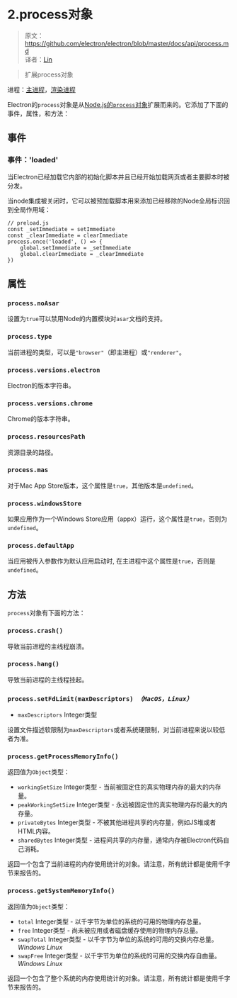 # 2.process对象

> 原文：https://github.com/electron/electron/blob/master/docs/api/process.md    
译者：[Lin](https://github.com/ShmilyLin)   

> 扩展process对象

进程：[主进程](../guides/glossary-of-terms.html#main-process)，[渲染进程](../guides/glossary-of-terms.html#renderer-process)

Electron的`process`对象是从[Node.js的`process`对象](https://nodejs.org/api/process.html)扩展而来的。它添加了下面的事件，属性，和方法：

<h2 id="Methods">事件</h2>

<h3 id="event-">事件：'loaded'</h3>

当Electron已经加载它内部的初始化脚本并且已经开始加载网页或者主要脚本时被分发。

当node集成被关闭时，它可以被预加载脚本用来添加已经移除的Node全局标识回到全局作用域：

    // preload.js
    const _setImmediate = setImmediate
    const _clearImmediate = clearImmediate
    process.once('loaded', () => {
        global.setImmediate = _setImmediate
        global.clearImmediate = _clearImmediate
    })

<h2 id="properties">属性</h2>

<h3 id="process-noAsar"><code>process.noAsar</code></h3>

设置为`true`可以禁用Node的内置模块对`asar`文档的支持。

<h3 id="process-type"><code>process.type</code></h3>

当前进程的类型，可以是`"browser"`（即主进程）或`"renderer"`。

<h3 id="process-versions-electron"><code>process.versions.electron</code></h3>

Electron的版本字符串。

<h3 id="process-versions-chrome"><code>process.versions.chrome</code></h3>

Chrome的版本字符串。

<h3 id="process-resourcesPath"><code>process.resourcesPath</code></h3>

资源目录的路径。

<h3 id="process-mas"><code>process.mas</code></h3>

对于Mac App Store版本，这个属性是`true`，其他版本是`undefined`。

<h3 id="process-windowsStore"><code>process.windowsStore</code></h3>

如果应用作为一个Windows Store应用（appx）运行，这个属性是`true`，否则为`undefined`。

<h3 id="process-defaultApp"><code>process.defaultApp</code></h3>

当应用被传入参数作为默认应用启动时, 在主进程中这个属性是`true`，否则是`undefined`。

<h2 id="methods">方法</h2>

`process`对象有下面的方法：

<h3 id="process-crash"><code>process.crash()</code></h3>

导致当前进程的主线程崩溃。

<h3 id="process-hang"><code>process.hang()</code></h3>

导致当前进程的主线程挂起。

<h3 id="process-setFdLimit"><code>process.setFdLimit(maxDescriptors) <i>（MacOS，Linux）</i></code></h3>

 * `maxDescriptors` Integer类型

设置文件描述软限制为`maxDescriptors`或者系统硬限制，对当前进程来说以较低者为准。

<h3 id="process-getProcessMemoryInfo"><code>process.getProcessMemoryInfo()</code></h3>

返回值为`Object`类型：

 * `workingSetSize` Integer类型 - 当前被固定住的真实物理内存的最大的内存量。
 * `peakWorkingSetSize` Integer类型 - 永远被固定住的真实物理内存的最大的内存量。
 * `privateBytes` Integer类型 - 不被其他进程共享的内存量，例如JS堆或者HTML内容。
 * `sharedBytes` Integer类型 - 进程间共享的内存量，通常内存被Electron代码自己消耗。

返回一个包含了当前进程的内存使用统计的对象。请注意，所有统计都是使用千字节来报告的。

<h3 id="process-getSystemMemoryInfo"><code>process.getSystemMemoryInfo()</code></h3>

返回值为`Object`类型：

 * `total` Integer类型 - 以千字节为单位的系统的可用的物理内存总量。
 * `free` Integer类型 - 尚未被应用或者磁盘缓存使用的物理内存总量。
 * `swapTotal` Integer类型 - 以千字节为单位的系统的可用的交换内存总量。*Windows Linux*
 * `swapFree` Integer类型 - 以千字节为单位的系统的可用的交换内存自由量。*Windows Linux*

返回一个包含了整个系统的内存使用统计的对象。请注意，所有统计都是使用千字节来报告的。

